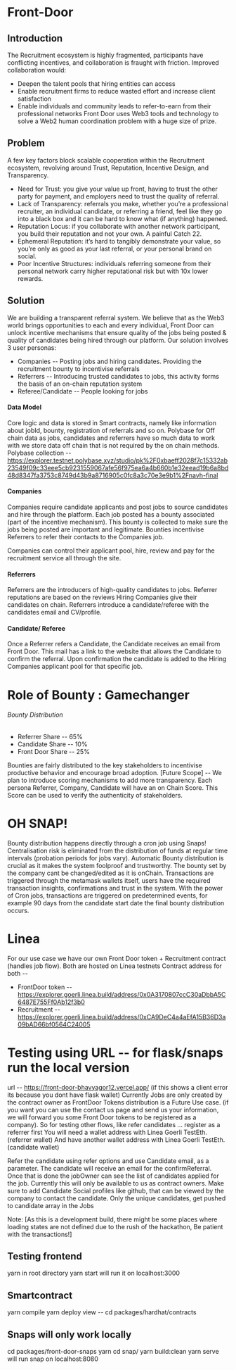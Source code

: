 # Front-Door

## Introduction

The Recruitment ecosystem is highly fragmented, participants have conflicting incentives, and collaboration is fraught with friction.
Improved collaboration would:

- Deepen the talent pools that hiring entities can access
- Enable recruitment firms to reduce wasted effort and increase client satisfaction
- Enable individuals and community leads to refer-to-earn from their professional networks
  Front Door uses Web3 tools and technology to solve a Web2 human coordination problem with a huge size of prize.

## Problem

A few key factors block scalable cooperation within the Recruitment ecosystem, revolving around Trust, Reputation, Incentive Design, and Transparency.

- Need for Trust: you give your value up front, having to trust the other party for payment, and employers need to trust the quality of referral.
- Lack of Transparency: referrals you make, whether you’re a professional recruiter, an individual candidate, or referring a friend, feel like they go into a black box and it can be hard to know what (if anything) happened.
- Reputation Locus: if you collaborate with another network participant, you build their reputation and not your own. A painful Catch 22.
- Ephemeral Reputation: it’s hard to tangibly demonstrate your value, so you’re only as good as your last referral, or your personal brand on social.
- Poor Incentive Structures: individuals referring someone from their personal network carry higher reputational risk but with 10x lower rewards.

## Solution

We are building a transparent referral system. We believe that as the Web3 world brings opportunities to each and every individual, Front Door can unlock incentive mechanisms that ensure quality of the jobs being posted & quality of candidates being hired through our platform.
Our solution involves 3 user personas:

- Companies -- Posting jobs and hiring candidates. Providing the recruitment bounty to incentivise referrals
- Referrers -- Introducing trusted candidates to jobs, this activity forms the basis of an on-chain reputation system
- Referee/Candidate -- People looking for jobs

#### Data Model

Core logic and data is stored in Smart contracts, namely like information about jobId, bounty, registration of referrals and so on.
Polybase for Off chain data as jobs, candidates and referrers have so much data to work with we store data off chain that is not required by the on chain methods.
Polybase collection -- https://explorer.testnet.polybase.xyz/studio/pk%2F0xbaeff2028f7c15332ab23549f09c33eee5cb9231559067afe56f975ea6a4b660b1e32eead19b6a8bd48d8347fa3753c8749d43b9a8716905c0fc8a3c70e3e9b1%2Fnavh-final

#### Companies

Companies require candidate applicants and post jobs to source candidates and hire through the platform. Each job posted has a bounty associated (part of the incentive mechanism). This bounty is collected to make sure the jobs being posted are important and legitimate. Bounties incentivise Referrers to refer their contacts to the Companies job.

Companies can control their applicant pool, hire, review and pay for the recruitment service all through the site.

#### Referrers

Referrers are the introducers of high-quality candidates to jobs. Referrer reputations are based on the reviews Hiring Companies give their candidates on chain.
Referrers introduce a candidate/referee with the candidates email and CV/profile.

#### Candidate/ Referee

Once a Referrer refers a Candidate, the Candidate receives an email from Front Door. This mail has a link to the website that allows the Candidate to confirm the referral. Upon confirmation the candidate is added to the Hiring Companies applicant pool for that specific job.

# Role of Bounty : Gamechanger

###### Bounty Distribution

- Referrer Share -- 65%
- Candidate Share -- 10%
- Front Door Share -- 25%

Bounties are fairly distributed to the key stakeholders to incentivise productive behavior and encourage broad adoption.
[Future Scope] -- We plan to introduce scoring mechanisms to add more transparency. Each persona Referrer, Company, Candidate will have an on Chain Score. This Score can be used to verify the authenticity of stakeholders.

# OH SNAP!

Bounty distribution happens directly through a cron job using Snaps! Centralisation risk is eliminated from the distribution of funds at regular time intervals (probation periods for jobs vary).
Automatic Bounty distribution is crucial as it makes the system foolproof and trustworthy. The bounty set by the company cant be changed/edited as it is onChain.
Transactions are triggered through the metamask wallets itself, users have the required transaction insights, confirmations and trust in the system.
With the power of Cron jobs, transactions are triggered on predetermined events, for example 90 days from the candidate start date the final bounty distribution occurs.

# Linea

For our use case we have our own Front Door token + Recruitment contract (handles job flow).
Both are hosted on Linea testnets
Contract address for both --

- FrontDoor token -- https://explorer.goerli.linea.build/address/0x0A3170807ccC30aDbbA5C6487E755Ff0Ab12f3b0
- Recruitment -- https://explorer.goerli.linea.build/address/0xCA9DeC4a4aEfA15B36D3a09bAD66bf0564C24005

# Testing using URL -- for flask/snaps run the local version

url -- https://front-door-bhavyagor12.vercel.app/ (if this shows a client error its because you dont have flask wallet)
Currently Jobs are only created by the contract owner as FrontDoor Tokens distribution is a Future Use case.
(if you want you can use the contact us page and send us your information, we will forward you some Front Door tokens to be registered as a company).
So for testing other flows, like refer candidates ... register as a referrer first
You will need a wallet address with Linea Goerli TestEth. (referrer wallet)
And have another wallet address with Linea Goerli TestEth. (candidate wallet)

Refer the candidate using refer options and use Candidate email, as a parameter. The candidate will receive an email for the confirmReferral. Once that is done the jobOwner can see the list of candidates applied for the job. Currently this will only be available to us as contract owners. Make sure to add Candidate Social profiles like github, that can be viewed by the company to contact the candidate.
Only the unique candidates, get pushed to candidate array in the Jobs

Note: [As this is a development build, there might be some places where loading states are not defined due to the rush of the hackathon, Be patient with the transactions!]

## Testing frontend

yarn in root directory
yarn start
will run it on localhost:3000

## Smartcontract

yarn compile
yarn deploy
view -- cd packages/hardhat/contracts

## Snaps will only work locally

cd packages/front-door-snaps
yarn
cd snap/
yarn build:clean
yarn serve
will run snap on localhost:8080
